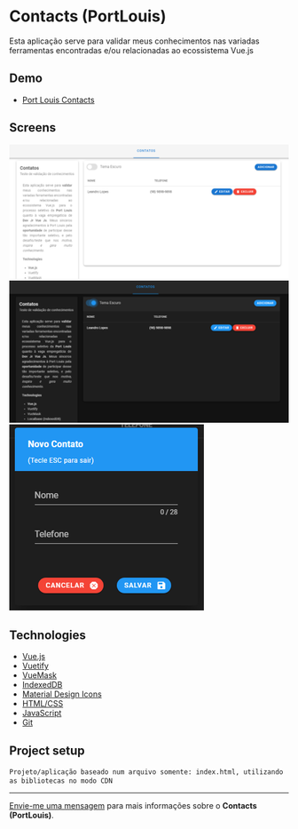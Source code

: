 # Contacts (PortLouis)

Esta aplicação serve para validar meus conhecimentos nas variadas ferramentas encontradas e/ou relacionadas ao ecossistema Vue.js

## Demo

* [Port Louis Contacts](https://leandroslopes.github.io/portlouis_contacts/ "Port Louis Contacts")

## Screens

![Home 1](home_1.png?raw=true "Home 1")
![Home 2](home_2.png?raw=true "Home 2")
![Modal Add | Update](modal_add_update.png?raw=true "Modal Add | Update")

## Technologies

* [Vue.js](https://vuejs.org/ "Vue.js")
* [Vuetify](https://vuetifyjs.com/en/ "Vuetify")
* [VueMask](https://www.npmjs.com/package/vue-mask "VueMask")
* [IndexedDB](https://developer.mozilla.org/pt-BR/docs/Web/API/IndexedDB_API "IndexedDB")
* [Material Design Icons](https://materialdesignicons.com/ "Material Design Icons")
* [HTML/CSS](https://www.w3schools.com/ "HTML/CSS")
* [JavaScript](https://developer.mozilla.org/pt-BR/docs/Web/JavaScript "JavaScript")
* [Git](https://git-scm.com/ "Git")

## Project setup
```
Projeto/aplicação baseado num arquivo somente: index.html, utilizando as bibliotecas no modo CDN
```
--- 

[Envie-me uma mensagem](mailto:programador.leandrolopes@gmail.com "Envie-me uma mensagem") para mais informações sobre o <b>Contacts (PortLouis)</b>.
